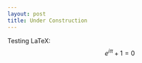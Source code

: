 ```yaml
---
layout: post
title: Under Construction
---
```


<script src="https://cdn.mathjax.org/mathjax/latest/MathJax.js?config=TeX-AMS-MML_HTMLorMML" type="text/javascript"></script>

Testing LaTeX: $$e^{i\pi} + 1 = 0$$

